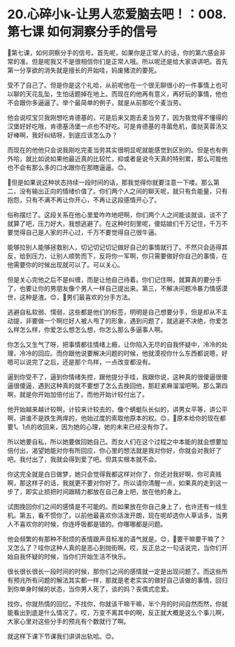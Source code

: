 # 20.心碎小k-让男人恋爱脑去吧！：008.第七课 如何洞察分手的信号

🎼第七课，如何洞察分手的信号。首先呢，如果你是正常人的话，你的第六感会非常的准。但是呢我又不是很相信你们是正常人哦。所以呢还是给大家讲讲吧。首先第一分享欲的消失就是擅长的开始哇，妈废猪流的要死。

受不了自己了。但是你是这个礼哈，从前呢他在一个很无聊很小的一件事情上也可以聊的天花乱坠，生怕话题掉在地上。而现在的他再有意义，再好玩的事情，他也不会跟你多逼逼了。举个最简单的例子，就是从前那吃个麦当劳。

他会说哎宝贝我刚想吃肯德基的，可是后来又跑去麦当劳了，因为我觉得不懂得的汉堡好好吃哦，肯德基汤堡一点也不好吃。可是肯德基的寻菌危机，蛋挞芙蓉汤又好棒啊，我好纠结呀，到底应该怎么办？

而现在的他他只会说我刚吃完麦当劳其实很明显呢就能感觉到区别的。但是也有例外哈，就比如说如果他最近真的比较忙，抑或者是说今天真的特别累，那么可能他也不会有那么多的口水跟你在那瞎逼逼。😊。

🎼但是如果说这种状态持续一段时间的话，那我觉得你就要注意一下喽。那么第二，没有输出正向的情绪价值了。你们两个人之间的聊天呢，就只有负能量，只有抱怨，只有不满不再让你开心，不再让这段感情开心了。

俗称摆烂了。这段关系在他心里爱咋咋地吧啊，你们两个人之间能谈就谈，谈不了就算了吧，压力好大，我想逃避了。在这种时刻里呢，傻姑娘们千万记住，千万不要觉得自己是人家的开心过，千万不要觉得自己很牛逼。

能够拉别人能够拯救别人，切记切记切记做好自己的事情就行了。不然只会适得其反，给到压力，让别人顺势而下，反将你一军啊，你只需要做好你自己的事情，在他需要你的时候出现就可以了。可以关心。

但是关心完他之后不是纠缠，而是让他自己待着。你们记住啊，就算真的要分手了，也要让你的男朋友像个男人一样自己提出来。第三，不解决问题冷暴力情感漠世，这种是渣。😊，🎼男们最喜欢的分手方法。

逃避自私软弱、懦弱，这些都是他们的标签，明明是自己想要分手，但是却从不主动提，非要做一个啊烂好人被人甩了的形象，遇到问题了，就逃避不决绝，你爱怎么样怎么样，你爱怎么想怎么想，你怎么那么多逼事人啊。

你怎么又生气了呀，把事情都往情绪上瘾，让你陷入无尽的自我怀疑中，冷冷的处理，冷冷的回应。而你跟他说要解决问题的时候，他就漠视你什么东西都说嗯，好嗯可以说完了之后，还是那个鸟样，一点改变都没有。

逼到你受不了，逼到你情绪失控，跟他提分手哇，我跟你说，这种真的很傻逼很傻逼很傻逼，遇到这种真的就不要想了怎么去挽回他，那赶紧麻溜溜吧啊。那么第四啊，就是你开始加倍付出了。而他开始计较付出了。

他开始越来越计较啊，计较来计较去的，像个蜻蜓队长似的，讲男女平等，讲公平啊，讲谁不是跌生两痒的，他始过度的索取他原本的权。😊，🎼原本给你的现在都要1。1点的收回来，因为她的心理，她的未来已经没有你了。

所以她要自私，所以她要做回她自己。而女人们在这个过程之中本能的就会想要加倍付出，渴望她能对你有所回应，你心里的想法就是我对你好，你就会对我好了吧。我付出了，我就会得到爱了吧。但其实根本就不会。

你这完全就是白日做梦，她只会觉得我都这样对你了，你还对我好啊，你可真贱啊，那这样子的话，我就更不要对你好了。所以请你清醒一点，如果真的走到这一步了，即实止损把时间跟精力都放在自己身上吧，放在他的身上。

试图挽回你们之间的感情是不可能的。而如果放在你自己身上了，也许还有一线生机。第五，看不惯你了。以前他最喜欢你活泼开朗，现在呢却选你人草话多，当男人不喜欢你的时候，你连呼吸都是错的。你哪哪都是问题。

他会频繁的有那种不耐烦的表情跟声音标准的语气就是。😊，🎼要干嘛要干嘛了？又怎么了？哇你这种人真的是恶心到抛街啊。哎，反正总之一句话说完，当你们开始自我怀疑的时候，当你们开始生活不快乐。

很长很长很长一段时间的时候，那你们之间的感情就一定是出现问题了。而这些所有预兆所有问题的解法其实都一样，那就是老老实实的做好自己该做的事情，回归到你单身时候的状态，当你男人死了，谈的妈？丧偶式恋爱。

找你，你就热情的回忆，不找你，你就该干嘛干嘛，半个月的时间自然而然，你就能看出到底是什么情况了。哎，万变不离其中的啊，反正就大概是这么个事儿啊，大家心里对这些分手的预兆有个数就行了啊。

就这样下课下节课我们讲讲出轨哈。😊。